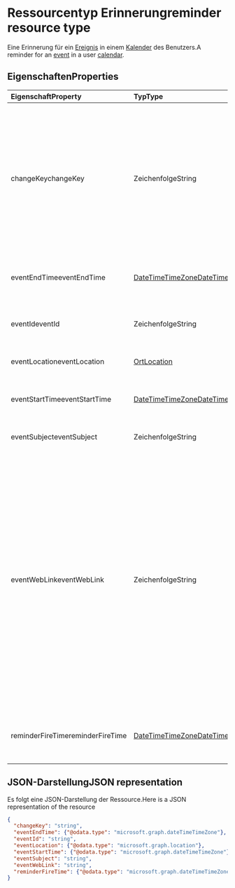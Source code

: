 # <a name="reminder-resource-type"></a><span data-ttu-id="20b1c-101">Ressourcentyp Erinnerung</span><span class="sxs-lookup"><span data-stu-id="20b1c-101">reminder resource type</span></span>

<span data-ttu-id="20b1c-102">Eine Erinnerung für ein [Ereignis](event.md) in einem [Kalender](calendar.md) des Benutzers.</span><span class="sxs-lookup"><span data-stu-id="20b1c-102">A reminder for an [event](event.md) in a user [calendar](calendar.md).</span></span>

## <a name="properties"></a><span data-ttu-id="20b1c-103">Eigenschaften</span><span class="sxs-lookup"><span data-stu-id="20b1c-103">Properties</span></span>
| <span data-ttu-id="20b1c-104">Eigenschaft</span><span class="sxs-lookup"><span data-stu-id="20b1c-104">Property</span></span>     | <span data-ttu-id="20b1c-105">Typ</span><span class="sxs-lookup"><span data-stu-id="20b1c-105">Type</span></span>   |<span data-ttu-id="20b1c-106">Beschreibung</span><span class="sxs-lookup"><span data-stu-id="20b1c-106">Description</span></span>|
|:---------------|:--------|:----------|
|<span data-ttu-id="20b1c-107">changeKey</span><span class="sxs-lookup"><span data-stu-id="20b1c-107">changeKey</span></span>|<span data-ttu-id="20b1c-108">Zeichenfolge</span><span class="sxs-lookup"><span data-stu-id="20b1c-108">String</span></span>|<span data-ttu-id="20b1c-p101">Gibt die Version der Erinnerung an. Jedes Mal, wenn die Erinnerung geändert wird, wird auch **changeKey** geändert. Auf diese Weise kann Exchange Änderungen an der korrekten Version des Objekts vornehmen.</span><span class="sxs-lookup"><span data-stu-id="20b1c-p101">Identifies the version of the reminder. Every time the reminder is changed, **changeKey** changes as well. This allows Exchange to apply changes to the correct version of the object.</span></span>|
|<span data-ttu-id="20b1c-112">eventEndTime</span><span class="sxs-lookup"><span data-stu-id="20b1c-112">eventEndTime</span></span>|[<span data-ttu-id="20b1c-113">DateTimeTimeZone</span><span class="sxs-lookup"><span data-stu-id="20b1c-113">DateTimeTimeZone</span></span>](datetimetimezone.md)|<span data-ttu-id="20b1c-114">Datum, Uhrzeit und Zeitzone für das Ende des Ereignisses.</span><span class="sxs-lookup"><span data-stu-id="20b1c-114">The date, time and time zone that the event ends.</span></span>|
|<span data-ttu-id="20b1c-115">eventId</span><span class="sxs-lookup"><span data-stu-id="20b1c-115">eventId</span></span>|<span data-ttu-id="20b1c-116">Zeichenfolge</span><span class="sxs-lookup"><span data-stu-id="20b1c-116">String</span></span>|<span data-ttu-id="20b1c-p102">Die eindeutige ID des Ereignisses. Schreibgeschützt.</span><span class="sxs-lookup"><span data-stu-id="20b1c-p102">The unique ID of the event. Read only.</span></span>|
|<span data-ttu-id="20b1c-119">eventLocation</span><span class="sxs-lookup"><span data-stu-id="20b1c-119">eventLocation</span></span>|[<span data-ttu-id="20b1c-120">Ort</span><span class="sxs-lookup"><span data-stu-id="20b1c-120">Location</span></span>](location.md)|<span data-ttu-id="20b1c-121">Der Speicherort des Ereignisses.</span><span class="sxs-lookup"><span data-stu-id="20b1c-121">The location of the event.</span></span>|
|<span data-ttu-id="20b1c-122">eventStartTime</span><span class="sxs-lookup"><span data-stu-id="20b1c-122">eventStartTime</span></span>|[<span data-ttu-id="20b1c-123">DateTimeTimeZone</span><span class="sxs-lookup"><span data-stu-id="20b1c-123">DateTimeTimeZone</span></span>](datetimetimezone.md)|<span data-ttu-id="20b1c-124">Datum, Uhrzeit und Zeitzone für den Beginn des Ereignisses.</span><span class="sxs-lookup"><span data-stu-id="20b1c-124">The date, time, and time zone that the event starts.</span></span>|
|<span data-ttu-id="20b1c-125">eventSubject</span><span class="sxs-lookup"><span data-stu-id="20b1c-125">eventSubject</span></span>|<span data-ttu-id="20b1c-126">Zeichenfolge</span><span class="sxs-lookup"><span data-stu-id="20b1c-126">String</span></span>|<span data-ttu-id="20b1c-127">Der Text der Betreffzeile des Ereignisses.</span><span class="sxs-lookup"><span data-stu-id="20b1c-127">The text of the event's subject line.</span></span>|
|<span data-ttu-id="20b1c-128">eventWebLink</span><span class="sxs-lookup"><span data-stu-id="20b1c-128">eventWebLink</span></span>|<span data-ttu-id="20b1c-129">Zeichenfolge</span><span class="sxs-lookup"><span data-stu-id="20b1c-129">String</span></span>|<span data-ttu-id="20b1c-130">Die URL zum Öfnen des Ereignisses in Outlook im Web.</span><span class="sxs-lookup"><span data-stu-id="20b1c-130">The URL to open the event in Outlook on the web.</span></span><br/><br/><span data-ttu-id="20b1c-p103">Das Ereignis wird im Browser geöffnet, wenn Sie über Outlook im Web bei Ihrem Postfach angemeldet sind. Sie werden aufgefordert, sich anzumelden, wenn Sie noch nicht beim Browser angemeldet sind.</span><span class="sxs-lookup"><span data-stu-id="20b1c-p103">The event will open in the browser if you are logged in to your mailbox via Outlook on the web. You will be prompted to login if you are not already logged in with the browser.</span></span><br/><br/><span data-ttu-id="20b1c-133">Auf diese URL kann von einem iFrame aus zugegriffen werden.</span><span class="sxs-lookup"><span data-stu-id="20b1c-133">This URL can be accessed from within an iFrame.</span></span>|
|<span data-ttu-id="20b1c-134">reminderFireTime</span><span class="sxs-lookup"><span data-stu-id="20b1c-134">reminderFireTime</span></span>|[<span data-ttu-id="20b1c-135">DateTimeTimeZone</span><span class="sxs-lookup"><span data-stu-id="20b1c-135">DateTimeTimeZone</span></span>](datetimetimezone.md)|<span data-ttu-id="20b1c-136">Datum, Uhrzeit und Zeitzone für das Ausführen der Erinnerung.</span><span class="sxs-lookup"><span data-stu-id="20b1c-136">The date, time, and time zone that the reminder is set to occur.</span></span>|

## <a name="json-representation"></a><span data-ttu-id="20b1c-137">JSON-Darstellung</span><span class="sxs-lookup"><span data-stu-id="20b1c-137">JSON representation</span></span>

<span data-ttu-id="20b1c-138">Es folgt eine JSON-Darstellung der Ressource.</span><span class="sxs-lookup"><span data-stu-id="20b1c-138">Here is a JSON representation of the resource</span></span>

<!-- {
  "blockType": "resource",
  "optionalProperties": [

  ],
  "@odata.type": "microsoft.graph.reminder"
}-->

```json
{
  "changeKey": "string",
  "eventEndTime": {"@odata.type": "microsoft.graph.dateTimeTimeZone"},
  "eventId": "string",
  "eventLocation": {"@odata.type": "microsoft.graph.location"},
  "eventStartTime": {"@odata.type": "microsoft.graph.dateTimeTimeZone"},
  "eventSubject": "string",
  "eventWebLink": "string",
  "reminderFireTime": {"@odata.type": "microsoft.graph.dateTimeTimeZone"}
}

```

<!-- uuid: 8fcb5dbc-d5aa-4681-8e31-b001d5168d79
2015-10-25 14:57:30 UTC -->
<!-- {
  "type": "#page.annotation",
  "description": "reminder resource",
  "keywords": "",
  "section": "documentation",
  "tocPath": ""
}-->